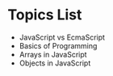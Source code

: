 # Topics List

 - JavaScript vs EcmaScript
 - Basics of Programming
 - Arrays in JavaScript
 - Objects in JavaScript
